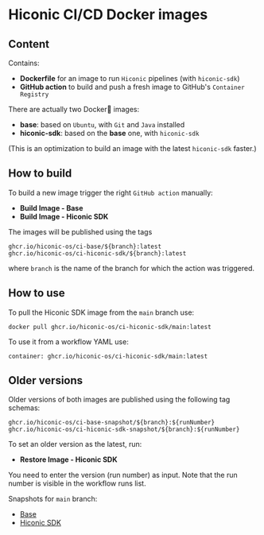 # Hiconic CI/CD Docker images

## Content

Contains:
* **Dockerfile** for an image to run `Hiconic` pipelines (with `hiconic-sdk`)
* **GitHub action** to build and push a fresh image to GitHub's `Container Registry`

There are actually two Docker🐋 images:
* **base**: based on `Ubuntu`, with `Git` and `Java` installed
* **hiconic-sdk**: based on the **base** one, with `hiconic-sdk`

(This is an optimization to build an image with the latest `hiconic-sdk` faster.)

## How to build

To build a new image trigger the right `GitHub action` manually:
* **Build Image - Base**
* **Build Image - Hiconic SDK**

The images will be published using the tags

```
ghcr.io/hiconic-os/ci-base/${branch}:latest
ghcr.io/hiconic-os/ci-hiconic-sdk/${branch}:latest
```

where `branch` is the name of the branch for which the action was triggered.

## How to use

To pull the Hiconic SDK image from the `main` branch use:
```
docker pull ghcr.io/hiconic-os/ci-hiconic-sdk/main:latest
```

To use it from a workflow YAML use:
```
container: ghcr.io/hiconic-os/ci-hiconic-sdk/main:latest
```

## Older versions

Older versions of both images are published using the following tag schemas:

```
ghcr.io/hiconic-os/ci-base-snapshot/${branch}:${runNumber}
ghcr.io/hiconic-os/ci-hiconic-sdk-snapshot/${branch}:${runNumber}
```

To set an older version as the latest, run:
* **Restore Image - Hiconic SDK**

You need to enter the version (run number) as input. Note that the run number is visible in the workflow runs list.

Snapshots for `main` branch:
* [Base](https://github.com/hiconic-os/hiconic.ci.docker/pkgs/container/ci-base-snapshot%2Fmain)
* [Hiconic SDK](https://github.com/hiconic-os/hiconic.ci.docker/pkgs/container/ci-hiconic-sdk-snapshot%2Fmain)